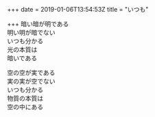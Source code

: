 +++
date = 2019-01-06T13:54:53Z
title = "いつも"

+++
暗い暗が明である  
明い明が暗でない  
いつも分かる  
光の本質は  
暗いである  
  
空の空が実である  
実の実が空でない  
いつも分かる  
物質の本質は  
空の中にある  